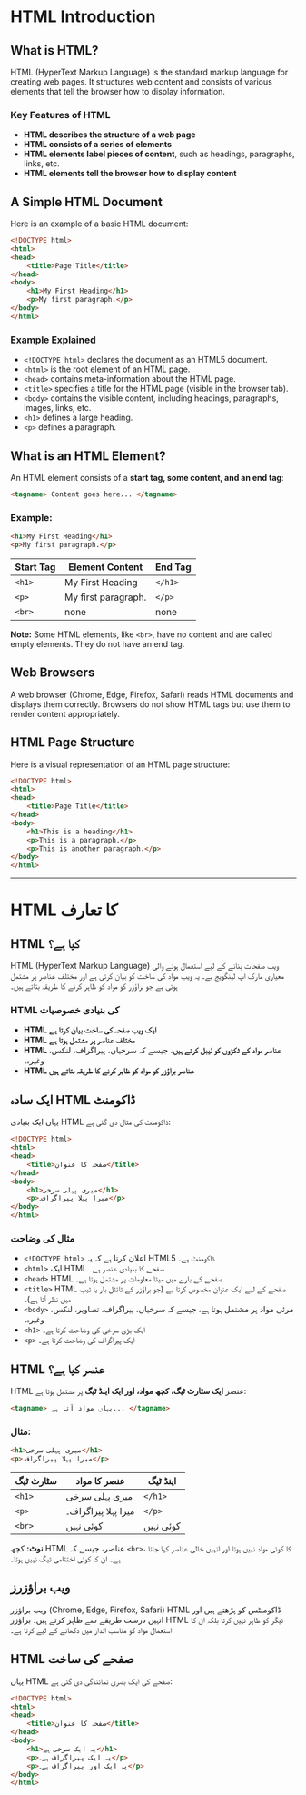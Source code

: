 # HTML Introduction

## What is HTML?
HTML (HyperText Markup Language) is the standard markup language for creating web pages. It structures web content and consists of various elements that tell the browser how to display information.

### Key Features of HTML
- **HTML describes the structure of a web page**
- **HTML consists of a series of elements**
- **HTML elements label pieces of content**, such as headings, paragraphs, links, etc.
- **HTML elements tell the browser how to display content**

## A Simple HTML Document
Here is an example of a basic HTML document:

```html
<!DOCTYPE html>
<html>
<head>
    <title>Page Title</title>
</head>
<body>
    <h1>My First Heading</h1>
    <p>My first paragraph.</p>
</body>
</html>
```

### Example Explained
- `<!DOCTYPE html>` declares the document as an HTML5 document.
- `<html>` is the root element of an HTML page.
- `<head>` contains meta-information about the HTML page.
- `<title>` specifies a title for the HTML page (visible in the browser tab).
- `<body>` contains the visible content, including headings, paragraphs, images, links, etc.
- `<h1>` defines a large heading.
- `<p>` defines a paragraph.

## What is an HTML Element?
An HTML element consists of a **start tag, some content, and an end tag**:

```html
<tagname> Content goes here... </tagname>
```

### Example:
```html
<h1>My First Heading</h1>
<p>My first paragraph.</p>
```

| Start Tag | Element Content | End Tag |
|-----------|----------------|---------|
| `<h1>` | My First Heading | `</h1>` |
| `<p>` | My first paragraph. | `</p>` |
| `<br>` | none | none |

**Note:** Some HTML elements, like `<br>`, have no content and are called empty elements. They do not have an end tag.

## Web Browsers
A web browser (Chrome, Edge, Firefox, Safari) reads HTML documents and displays them correctly. Browsers do not show HTML tags but use them to render content appropriately.

## HTML Page Structure
Here is a visual representation of an HTML page structure:

```html
<!DOCTYPE html>
<html>
<head>
    <title>Page Title</title>
</head>
<body>
    <h1>This is a heading</h1>
    <p>This is a paragraph.</p>
    <p>This is another paragraph.</p>
</body>
</html>
```

---

# HTML کا تعارف

## HTML کیا ہے؟
HTML (HyperText Markup Language) ویب صفحات بنانے کے لیے استعمال ہونے والی معیاری مارک اپ لینگویج ہے۔ یہ ویب مواد کی ساخت کو بیان کرتی ہے اور مختلف عناصر پر مشتمل ہوتی ہے جو براؤزر کو مواد کو ظاہر کرنے کا طریقہ بتاتے ہیں۔

### HTML کی بنیادی خصوصیات
- **HTML ایک ویب صفحہ کی ساخت بیان کرتا ہے**
- **HTML مختلف عناصر پر مشتمل ہوتا ہے**
- **HTML عناصر مواد کے ٹکڑوں کو لیبل کرتے ہیں**، جیسے کہ سرخیاں، پیراگراف، لنکس، وغیرہ۔
- **HTML عناصر براؤزر کو مواد کو ظاہر کرنے کا طریقہ بتاتے ہیں**

## ایک سادہ HTML ڈاکومنٹ
یہاں ایک بنیادی HTML ڈاکومنٹ کی مثال دی گئی ہے:

```html
<!DOCTYPE html>
<html>
<head>
    <title>صفحہ کا عنوان</title>
</head>
<body>
    <h1>میری پہلی سرخی</h1>
    <p>میرا پہلا پیراگراف۔</p>
</body>
</html>
```

### مثال کی وضاحت
- `<!DOCTYPE html>` اعلان کرتا ہے کہ یہ HTML5 ڈاکومنٹ ہے۔
- `<html>` ایک HTML صفحے کا بنیادی عنصر ہے۔
- `<head>` HTML صفحے کے بارے میں میٹا معلومات پر مشتمل ہوتا ہے۔
- `<title>` HTML صفحے کے لیے ایک عنوان مخصوص کرتا ہے (جو براؤزر کے ٹائٹل بار یا ٹیب میں نظر آتا ہے)۔
- `<body>` مرئی مواد پر مشتمل ہوتا ہے، جیسے کہ سرخیاں، پیراگراف، تصاویر، لنکس، وغیرہ۔
- `<h1>` ایک بڑی سرخی کی وضاحت کرتا ہے۔
- `<p>` ایک پیراگراف کی وضاحت کرتا ہے۔

## HTML عنصر کیا ہے؟
HTML عنصر **ایک سٹارٹ ٹیگ، کچھ مواد، اور ایک اینڈ ٹیگ** پر مشتمل ہوتا ہے:

```html
<tagname> یہاں مواد آتا ہے... </tagname>
```

### مثال:
```html
<h1>میری پہلی سرخی</h1>
<p>میرا پہلا پیراگراف۔</p>
```

| سٹارٹ ٹیگ | عنصر کا مواد | اینڈ ٹیگ |
|-----------|-------------|---------|
| `<h1>` | میری پہلی سرخی | `</h1>` |
| `<p>` | میرا پہلا پیراگراف۔ | `</p>` |
| `<br>` | کوئی نہیں | کوئی نہیں |

**نوٹ:** کچھ HTML عناصر، جیسے کہ `<br>`، کا کوئی مواد نہیں ہوتا اور انہیں خالی عناصر کہا جاتا ہے۔ ان کا کوئی اختتامی ٹیگ نہیں ہوتا۔

## ویب براؤزرز
ویب براؤزر (Chrome, Edge, Firefox, Safari) HTML ڈاکومنٹس کو پڑھتے ہیں اور انہیں درست طریقے سے ظاہر کرتے ہیں۔ براؤزر HTML ٹیگز کو ظاہر نہیں کرتا بلکہ ان کا استعمال مواد کو مناسب انداز میں دکھانے کے لیے کرتا ہے۔

## HTML صفحے کی ساخت
یہاں HTML صفحے کی ایک بصری نمائندگی دی گئی ہے:

```html
<!DOCTYPE html>
<html>
<head>
    <title>صفحہ کا عنوان</title>
</head>
<body>
    <h1>یہ ایک سرخی ہے</h1>
    <p>یہ ایک پیراگراف ہے۔</p>
    <p>یہ ایک اور پیراگراف ہے۔</p>
</body>
</html>
```